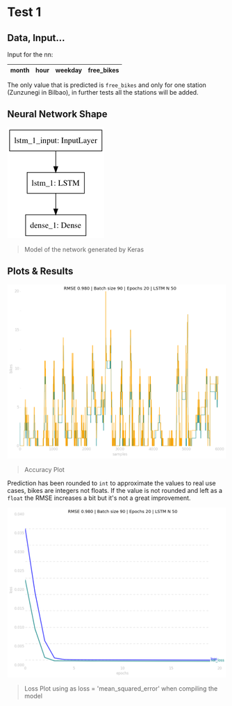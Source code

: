 # Test 1

## Data, Input...

Input for the nn:

| month | hour | weekday | free\_bikes |
|:-----:|:----:|:-------:|:-----------:|

The only value that is predicted is `free_bikes` and only for one station (Zunzunegi in Bilbao), in further tests all the stations will be added.

## Neural Network Shape

![Keras Model](model.png)

> Model of the network generated by Keras

## Plots & Results

![Accuracy Plot](acc.png)

> Accuracy Plot

Prediction has been rounded to `int` to approximate the values to real use cases, bikes are integers not floats. If the value is not rounded and left as a `float` the RMSE increases a bit but it's not a great improvement.

![Loss Plot](loss.png)

> Loss Plot using as loss = 'mean\_squared\_error' when compiling the model

